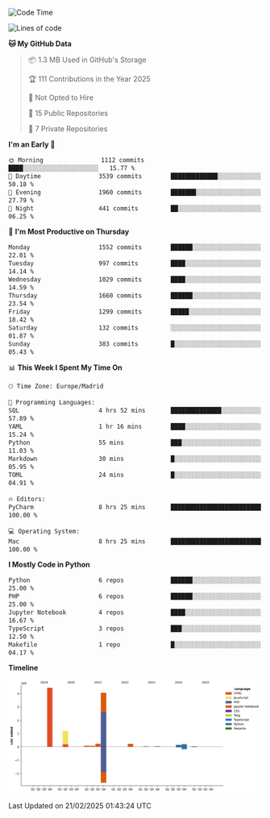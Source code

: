 <!--START_SECTION:waka-->
![Code Time](http://img.shields.io/badge/Code%20Time-663%20hrs%2025%20mins-blue)

![Lines of code](https://img.shields.io/badge/From%20Hello%20World%20I%27ve%20Written-10.7%20million%20lines%20of%20code-blue)

**🐱 My GitHub Data** 

> 📦 1.3 MB Used in GitHub's Storage 
 > 
> 🏆 111 Contributions in the Year 2025
 > 
> 🚫 Not Opted to Hire
 > 
> 📜 15 Public Repositories 
 > 
> 🔑 7 Private Repositories 
 > 
**I'm an Early 🐤** 

```text
🌞 Morning                1112 commits        ████░░░░░░░░░░░░░░░░░░░░░   15.77 % 
🌆 Daytime                3539 commits        █████████████░░░░░░░░░░░░   50.18 % 
🌃 Evening                1960 commits        ███████░░░░░░░░░░░░░░░░░░   27.79 % 
🌙 Night                  441 commits         ██░░░░░░░░░░░░░░░░░░░░░░░   06.25 % 
```
📅 **I'm Most Productive on Thursday** 

```text
Monday                   1552 commits        ██████░░░░░░░░░░░░░░░░░░░   22.01 % 
Tuesday                  997 commits         ████░░░░░░░░░░░░░░░░░░░░░   14.14 % 
Wednesday                1029 commits        ████░░░░░░░░░░░░░░░░░░░░░   14.59 % 
Thursday                 1660 commits        ██████░░░░░░░░░░░░░░░░░░░   23.54 % 
Friday                   1299 commits        █████░░░░░░░░░░░░░░░░░░░░   18.42 % 
Saturday                 132 commits         ░░░░░░░░░░░░░░░░░░░░░░░░░   01.87 % 
Sunday                   383 commits         █░░░░░░░░░░░░░░░░░░░░░░░░   05.43 % 
```


📊 **This Week I Spent My Time On** 

```text
🕑︎ Time Zone: Europe/Madrid

💬 Programming Languages: 
SQL                      4 hrs 52 mins       ██████████████░░░░░░░░░░░   57.89 % 
YAML                     1 hr 16 mins        ████░░░░░░░░░░░░░░░░░░░░░   15.24 % 
Python                   55 mins             ███░░░░░░░░░░░░░░░░░░░░░░   11.03 % 
Markdown                 30 mins             █░░░░░░░░░░░░░░░░░░░░░░░░   05.95 % 
TOML                     24 mins             █░░░░░░░░░░░░░░░░░░░░░░░░   04.91 % 

🔥 Editors: 
PyCharm                  8 hrs 25 mins       █████████████████████████   100.00 % 

💻 Operating System: 
Mac                      8 hrs 25 mins       █████████████████████████   100.00 % 
```

**I Mostly Code in Python** 

```text
Python                   6 repos             ██████░░░░░░░░░░░░░░░░░░░   25.00 % 
PHP                      6 repos             ██████░░░░░░░░░░░░░░░░░░░   25.00 % 
Jupyter Notebook         4 repos             ████░░░░░░░░░░░░░░░░░░░░░   16.67 % 
TypeScript               3 repos             ███░░░░░░░░░░░░░░░░░░░░░░   12.50 % 
Makefile                 1 repo              █░░░░░░░░░░░░░░░░░░░░░░░░   04.17 % 
```



**Timeline**

![Lines of Code chart](https://raw.githubusercontent.com/danisoronellas/danisoronellas/main/assets/bar_graph.png)


 Last Updated on 21/02/2025 01:43:24 UTC
<!--END_SECTION:waka-->
